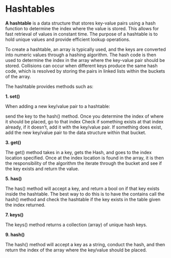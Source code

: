 # Hashtables

**A hashtable** is a data structure that stores key-value pairs using a hash function to determine the index where the value is stored. This allows for fast retrieval of values in constant time. The purpose of a hashtable is to hold unique values and provide efficient lookup operations.

To create a hashtable, an array is typically used, and the keys are converted into numeric values through a hashing algorithm. The hash code is then used to determine the index in the array where the key-value pair should be stored. Collisions can occur when different keys produce the same hash code, which is resolved by storing the pairs in linked lists within the buckets of the array.

The hashtable provides methods such as: 

**1. set()**

When adding a new key/value pair to a hashtable:

  send the key to the hash() method.
  Once you determine the index of where it should be placed, go to that index
  Check if something exists at that index already, if it doesn’t, add it with the key/value pair.
  If something does exist, add the new key/value pair to the data structure within that bucket.

**3. get()**

The get() method takes in a key, gets the Hash, and goes to the index location specified. Once at the index location is found in the array, it is then the responsibility of the algorithm the iterate through the bucket and see if the key exists and return the value.

**5. has()**
   
The has() method will accept a key, and return a bool on if that key exists inside the hashtable. The best way to do this is to have the contains call the hash() method and check the hashtable if the key exists in the table given the index returned.

**7. keys()**
   
The keys() method returns a collection (array) of unique hash keys.

**9. hash()**
    
The hash() method will accept a key as a string, conduct the hash, and then return the index of the array where the key/value should be placed.
